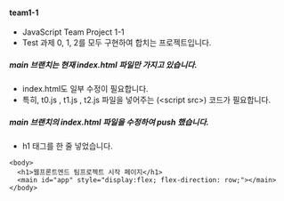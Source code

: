 #### team1-1
* JavaScript Team Project 1-1
* Test 과제 0, 1, 2를 모두 구현하여 합치는 프로젝트입니다.

##### main 브랜치는 현재 index.html 파일만 가지고 있습니다.
* index.html도 일부 수정이 필요합니다.
* 특히, t0.js , t1.js , t2.js 파일을 넣어주는 (\<script src\>) 코드가 필요합니다.

##### main 브랜치의 index.html 파일을 수정하여 push 했습니다.
* h1 태그를 한 줄 넣었습니다.
```
<body>
  <h1>웹프론트엔드 팀프로젝트 시작 페이지</h1>
  <main id="app" style="display:flex; flex-direction: row;"></main>
</body>
```

